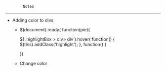  			Notes
--------------------------------




- Adding color to divs

	- 	$(document).ready(
		function(pie){

		$('.highlightBox > div> div').hover(
		  function() {
		    $(this).addClass('highlight');
		  }, function() {

		})

	- <p id="button"  onclick="myFunction()"> Change color </p> 